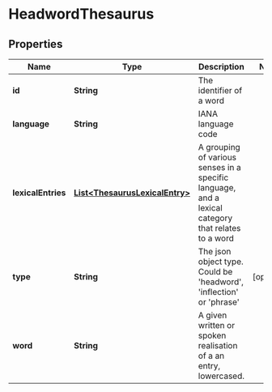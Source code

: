 
# HeadwordThesaurus

## Properties
Name | Type | Description | Notes
------------ | ------------- | ------------- | -------------
**id** | **String** | The identifier of a word | 
**language** | **String** | IANA language code | 
**lexicalEntries** | [**List&lt;ThesaurusLexicalEntry&gt;**](ThesaurusLexicalEntry.md) | A grouping of various senses in a specific language, and a lexical category that relates to a word | 
**type** | **String** | The json object type. Could be &#39;headword&#39;, &#39;inflection&#39; or &#39;phrase&#39; |  [optional]
**word** | **String** | A given written or spoken realisation of a an entry, lowercased. | 




